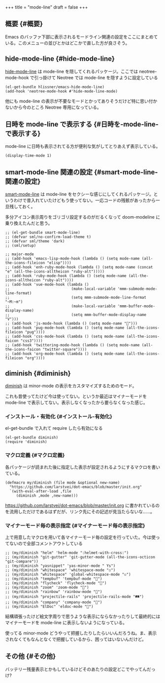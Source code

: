 +++
title = "mode-line"
draft = false
+++

## 概要 {#概要}

Emacs のバッファ下部に表示されるモードライン関連の設定をここにまとめている。このメニューの並びとかはどこかで直した方が良さそう。


## hide-mode-line {#hide-mode-line}

[hide-mode-line](https://github.com/hlissner/emacs-hide-mode-line) は mode-line を隠してくれるパッケージ。ここでは neotree-mode-hook で引っ掛けて Neotree では mode-line を隠すように設定している

```emacs-lisp
(el-get-bundle hlissner/emacs-hide-mode-line)
(add-hook 'neotree-mode-hook #'hide-mode-line-mode)
```

他にも mode-line の表示が不要なモードとかってありそうだけど特に思い付かないから今のところ Neotree 専用になっている。


## 日時を mode-line で表示する {#日時を-mode-line-で表示する}

mode-line に日時も表示されてる方が便利な気がしてとりあえず表示している。

```emacs-lisp
(display-time-mode 1)
```


## smart-mode-line 関連の設定 {#smart-mode-line-関連の設定}

[smart-mode-line](https://github.com/Malabarba/smart-mode-line) は mode-line をセクシーな感じにしてくれるパッケージ。というわけで昔入れていたけどもう使ってない。一応コードの残骸があったから一旦残しておく。

多分アイコン表示周りをゴリゴリ設定するのがだるくなって doom-modeline に乗り換えたんだと思う。

```emacs-lisp
;; (el-get-bundle smart-mode-line)
;; (defvar sml/no-confirm-load-theme t)
;; (defvar sml/theme 'dark)
;; (sml/setup)

;; major-mode
;; (add-hook 'emacs-lisp-mode-hook (lambda () (setq mode-name (all-the-icons-fileicon "elisp"))))
;; (add-hook 'enh-ruby-mode-hook (lambda () (setq mode-name (concat "e" (all-the-icons-alltheicon "ruby-alt")))))
;; (add-hook 'ruby-mode-hook (lambda () (setq mode-name (all-the-icons-alltheicon "ruby-alt"))))
;; (add-hook 'vue-mode-hook (lambda ()
;;                            (make-local-variable 'mmm-submode-mode-line-format)
;;                            (setq mmm-submode-mode-line-format "~M:~m")
;;                            (make-local-variable 'mmm-buffer-mode-display-name)
;;                            (setq mmm-buffer-mode-display-name "V")))
;; (add-hook 'js-mode-hook (lambda () (setq mode-name "")))
;; (add-hook 'pug-mode-hook (lambda () (setq mode-name (all-the-icons-fileicon "pug"))))
;; (add-hook 'css-mode-hook (lambda () (setq mode-name (all-the-icons-faicon "css3"))))
;; (add-hook 'twittering-mode-hook (lambda () (setq mode-name (all-the-icons-faicon "twitter-square"))))
;; (add-hook 'org-mode-hook (lambda () (setq mode-name (all-the-icons-fileicon "org"))))
```


## diminish {#diminish}

[diminish](https://github.com/emacsmirror/diminish) は minor-mode の表示をカスタマイズするためのモード。

これも昔使ってたけど今は使ってない。というか最近はマイナーモードを mode-line で表示してない。表示しなくなったから要らなくなった感じ。


### インストール・有効化 {#インストール-有効化}

el-get-bundle で入れて require したら有効になる

```emacs-lisp
(el-get-bundle diminish)
(require 'diminish)
```


### マクロ定義 {#マクロ定義}

各パッケージが読まれた後に指定した表示が設定されるようにするマクロを書いている。

```emacs-lisp
(defmacro my/diminish (file mode &optional new-name)
  "https://github.com/larstvei/dot-emacs/blob/master/init.org"
  `(with-eval-after-load ,file
     (diminish ,mode ,new-name)))
```

<https://github.com/larstvei/dot-emacs/blob/master/init.org>
に書かれているのを流用しただけであるはずだが、リンク先にその記述が見当たらないな……。


### マイナーモード毎の表示指定 {#マイナーモード毎の表示指定}

上で用意したマクロを用いて各マイナーモード毎の設定を行っていた。今は使ってないので全部コメントアウトしている

```emacs-lisp
;; (my/diminish "helm" 'helm-mode ":helmet-with-cross:")
;; (my/diminish "git-gutter" 'git-gutter-mode (all-the-icons-octicon "git-compare"))
;; (my/diminish "yasnippet" 'yas-minor-mode " Ys")
;; (my/diminish "whitespace" 'whitespace-mode "◽")
;; (my/diminish "whitespace" 'global-whitespace-mode "◽")
;; (my/diminish "tempbuf" 'tempbuf-mode "")
;; (my/diminish "flycheck" 'flycheck-mode "")
;; (my/diminish "zoom" 'zoom-mode "")
;; (my/diminish "rainbow" 'rainbow-mode "🌈")
;; (my/diminish "projectile-rails" 'projectile-rails-mode "🛤")
;; (my/diminish "company" 'company-mode "")
;; (my/diminish "ElDoc" 'eldoc-mode "")
```

結構頑張ったけど絵文字周りで思うような表示にならなかったりして最終的にはマイナーモードを mode-line に表示しないようになっている。

使ってる minor-mode どうやって把握したりしたらいいんだろうね。ま、表示されなくてもなんとなくで把握しているから、困ってはいないんだけど。


## その他 {#その他}

バッテリー残量表示とかもしているけどそのあたりの設定どこでやってんだっけ?
